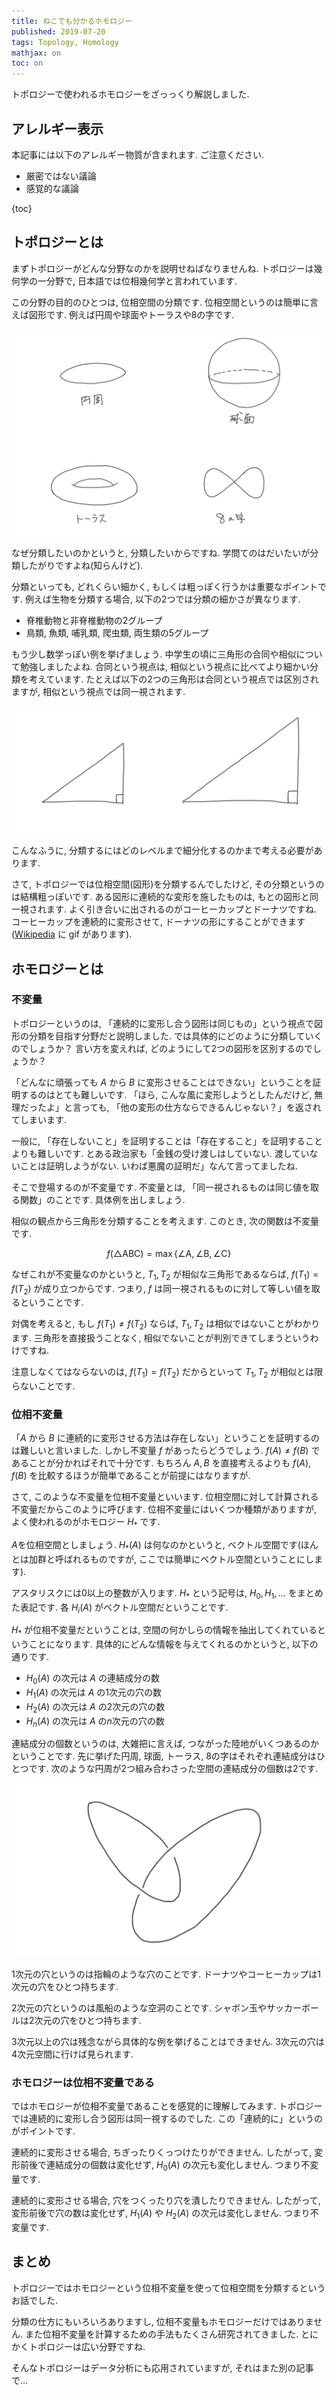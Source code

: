 ```yaml
---
title: ねこでも分かるホモロジー
published: 2019-07-20
tags: Topology, Homology
mathjax: on
toc: on
---
```


トポロジーで使われるホモロジーをざっっくり解説しました. 

<!--more-->


## アレルギー表示

本記事には以下のアレルギー物質が含まれます. ご注意ください.

- 厳密ではない議論
- 感覚的な議論

{toc}


## トポロジーとは

まずトポロジーがどんな分野なのかを説明せねばなりませんね. トポロジーは幾何学の一分野で, 日本語では位相幾何学と言われています.

この分野の目的のひとつは, 位相空間の分類です. 位相空間というのは簡単に言えば図形です. 例えば円周や球面やトーラスや8の字です.

![](/images/spaces.jpg)

なぜ分類したいのかというと, 分類したいからですね. 学問てのはだいたいが分類したがりですよね(知らんけど).

分類といっても, どれくらい細かく, もしくは粗っぽく行うかは重要なポイントです. 例えば生物を分類する場合, 以下の2つでは分類の細かさが異なります.

- 脊椎動物と非脊椎動物の2グループ
- 鳥類, 魚類, 哺乳類, 爬虫類, 両生類の5グループ

もう少し数学っぽい例を挙げましょう. 中学生の頃に三角形の合同や相似について勉強しましたよね. 合同という視点は, 相似という視点に比べてより細かい分類を考えています. たとえば以下の2つの三角形は合同という視点では区別されますが, 相似という視点では同一視されます.

![](/images/triangles.jpg)

こんなふうに, 分類するにはどのレベルまで細分化するのかまで考える必要があります.

さて, トポロジーでは位相空間(図形)を分類するんでしたけど, その分類というのは結構粗っぽいです. ある図形に連続的な変形を施したものは, もとの図形と同一視されます. よく引き合いに出されるのがコーヒーカップとドーナツですね. コーヒーカップを連続的に変形させて, ドーナツの形にすることができます([Wikipedia](https://ja.wikipedia.org/wiki/%E4%BD%8D%E7%9B%B8%E5%B9%BE%E4%BD%95%E5%AD%A6) に gif があります).


## ホモロジーとは

### 不変量
トポロジーというのは, 「連続的に変形し合う図形は同じもの」という視点で図形の分類を目指す分野だと説明しました. では具体的にどのように分類していくのでしょうか？ 言い方を変えれば, どのようにして2つの図形を区別するのでしょうか？

「どんなに頑張っても $A$ から $B$ に変形させることはできない」ということを証明するのはとても難しいです. 「ほら, こんな風に変形しようとしたんだけど, 無理だったよ」と言っても, 「他の変形の仕方ならできるんじゃない？」を返されてしまいます.

一般に, 「存在しないこと」を証明することは「存在すること」を証明することよりも難しいです. とある政治家も「金銭の受け渡しはしていない. 渡していないことは証明しようがない. いわば悪魔の証明だ」なんて言ってましたね.

そこで登場するのが不変量です. 不変量とは, 「同一視されるものは同じ値を取る関数」のことです. 具体例を出しましょう.

相似の観点から三角形を分類することを考えます. このとき, 次の関数は不変量です.

$$
f(\triangle \mathrm{ABC}) = \max\{\angle\mathrm{A}, \angle\mathrm{B}, \angle\mathrm{C}\}
$$

なぜこれが不変量なのかというと, $T_1, T_2$ が相似な三角形であるならば, $f(T_1) = f(T_2)$ が成り立つからです. つまり, $f$ は同一視されるものに対して等しい値を取るということです.

対偶を考えると, もし $f(T_1) \neq f(T_2)$ ならば, $T_1, T_2$ は相似ではないことがわかります. 三角形を直接扱うことなく, 相似でないことが判別できてしまうというわけですね.

注意しなくてはならないのは, $f(T_1) = f(T_2)$ だからといって $T_1, T_2$ が相似とは限らないことです.

### 位相不変量

「$A$ から $B$ に連続的に変形させる方法は存在しない」ということを証明するのは難しいと言いました. しかし不変量 $f$ があったらどうでしょう. $f(A) \neq f(B)$ であることが分かればそれで十分です. もちろん $A, B$ を直接考えるよりも $f(A), f(B)$ を比較するほうが簡単であることが前提にはなりますが.

さて, このような不変量を位相不変量といいます. 位相空間に対して計算される不変量だからこのように呼びます. 位相不変量にはいくつか種類がありますが, よく使われるのがホモロジー $H_*$ です.

$A$を位相空間としましょう. $H_*(A)$ は何なのかというと, ベクトル空間です(ほんとは加群と呼ばれるものですが, ここでは簡単にベクトル空間ということにします).

アスタリスクには0以上の整数が入ります. $H_*$ という記号は, $H_0, H_1, \ldots$ をまとめた表記です. 各 $H_i(A)$ がベクトル空間だということです.

$H_*$ が位相不変量だということは, 空間の何かしらの情報を抽出してくれているということになります. 具体的にどんな情報を与えてくれるのかというと, 以下の通りです.


- $H_0(A)$ の次元は $A$ の連結成分の数
- $H_1(A)$ の次元は $A$ の1次元の穴の数
- $H_2(A)$ の次元は $A$ の2次元の穴の数
- $H_n(A)$ の次元は $A$ の$n$次元の穴の数

連結成分の個数というのは, 大雑把に言えば, つながった陸地がいくつあるのかということです. 先に挙げた円周, 球面, トーラス, 8の字はそれぞれ連結成分はひとつです. 次のような円周が2つ組み合わさった空間の連結成分の個数は2です.

![](/images/circles.jpg)

1次元の穴というのは指輪のような穴のことです. ドーナツやコーヒーカップは1次元の穴をひとつ持ちます.

2次元の穴というのは風船のような空洞のことです. シャボン玉やサッカーボールは2次元の穴をひとつ持ちます.

3次元以上の穴は残念ながら具体的な例を挙げることはできません. 3次元の穴は4次元空間に行けば見られます.

### ホモロジーは位相不変量である

ではホモロジーが位相不変量であることを感覚的に理解してみます. トポロジーでは連続的に変形し合う図形は同一視するのでした. この「連続的に」というのがポイントです.

連続的に変形させる場合, ちぎったりくっつけたりができません. したがって, 変形前後で連結成分の個数は変化せず, $H_0(A)$ の次元も変化しません. つまり不変量です.

連続的に変形させる場合, 穴をつくったり穴を潰したりできません. したがって, 変形前後で穴の数は変化せず, $H_1(A)$ や $H_2(A)$ の次元は変化しません. つまり不変量です.


## まとめ

トポロジーではホモロジーという位相不変量を使って位相空間を分類するというお話でした.

分類の仕方にもいろいろありますし, 位相不変量もホモロジーだけではありません. また位相不変量を計算するための手法もたくさん研究されてきました. とにかくトポロジーは広い分野ですね.

そんなトポロジーはデータ分析にも応用されていますが, それはまた別の記事で...
